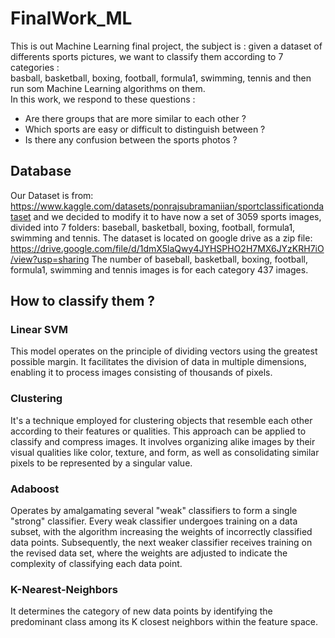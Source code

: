 # FinalWork_ML
This is out Machine Learning final project, the subject is : given a dataset of differents sports pictures, we want to classify them according to 7 categories :<br>
basball, basketball, boxing, football, formula1, swimming, tennis and then run som Machine Learning algorithms on them.<br>
In this work, we respond to these questions :
* Are there groups that are more similar to each other ?
* Which sports are easy or difficult to distinguish between ?
* Is there any confusion between the sports photos ?
  
## Database
Our Dataset is from:
https://www.kaggle.com/datasets/ponrajsubramaniian/sportclassificationdataset
and we decided to modify it to have now a set of 3059 sports images, divided into 7 folders:
baseball, basketball, boxing, football, formula1, swimming and tennis.
The dataset is located on google drive as a zip file: 
https://drive.google.com/file/d/1dmX5laQwy4JYHSPHO2H7MX6JYzKRH7iO/view?usp=sharing
The number of baseball, basketball, boxing, football, formula1, swimming and tennis images is for 
each category 437 images.

## How to classify them ?
### Linear SVM
This model operates on the principle of dividing vectors using the greatest possible margin. It facilitates the division of data in multiple dimensions, enabling it to process images consisting of thousands of pixels.
### Clustering
It's a technique employed for clustering objects that resemble each other according to their features or qualities. This approach can be applied to classify and compress images. It involves organizing alike images by their visual qualities like color, texture, and form, as well as consolidating similar pixels to be represented by a singular value.
### Adaboost
Operates by amalgamating several "weak" classifiers to form a single "strong" classifier. Every weak classifier undergoes training on a data subset, with the algorithm increasing the weights of incorrectly classified data points. Subsequently, the next weaker classifier receives training on the revised data set, where the weights are adjusted to indicate the complexity of classifying each data point.
### K-Nearest-Neighbors
It determines the category of new data points by identifying the predominant class among its K closest neighbors within the feature space.
